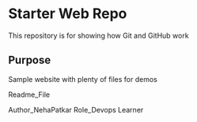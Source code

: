 # Starter Web Repo

This repository is for showing how Git and GitHub work

## Purpose

Sample website with plenty of files for demos

Readme_File

Author_NehaPatkar
Role_Devops Learner
